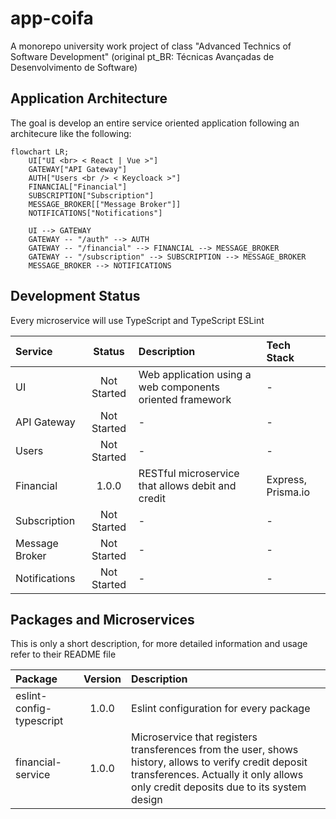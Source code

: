 # app-coifa

A monorepo university work project of class "Advanced Technics of Software Development" (original pt_BR: Técnicas Avançadas de Desenvolvimento de Software) 

## Application Architecture

The goal is develop an entire service oriented application following an architecure like the following:
```mermaid
flowchart LR;
    UI["UI <br> < React | Vue >"]
    GATEWAY["API Gateway"]
    AUTH["Users <br /> < Keycloack >"]
    FINANCIAL["Financial"]
    SUBSCRIPTION["Subscription"]
    MESSAGE_BROKER[["Message Broker"]]
    NOTIFICATIONS["Notifications"]

    UI --> GATEWAY
    GATEWAY -- "/auth" --> AUTH
    GATEWAY -- "/financial" --> FINANCIAL --> MESSAGE_BROKER
    GATEWAY -- "/subscription" --> SUBSCRIPTION --> MESSAGE_BROKER
    MESSAGE_BROKER --> NOTIFICATIONS
```

## Development Status

Every microservice will use TypeScript and TypeScript ESLint

Service | Status | Description | Tech Stack
:- | :-: | :- | :-
UI | Not Started | Web application using a web components oriented framework | -
API Gateway | Not Started | - | - 
Users | Not Started | - | -
Financial | 1.0.0 | RESTful microservice that allows debit and credit | Express, Prisma.io
Subscription | Not Started | - | -
Message Broker | Not Started | - | -
Notifications | Not Started | - | -

## Packages and Microservices

This is only a short description, for more detailed information and usage refer to their README file

Package | Version | Description
:- | :-: | :-
eslint-config-typescript | 1.0.0 | Eslint configuration for every package
financial-service | 1.0.0 | Microservice that registers transferences from the user, shows history, allows to verify credit deposit transferences. Actually it only allows only credit deposits due to its system design
